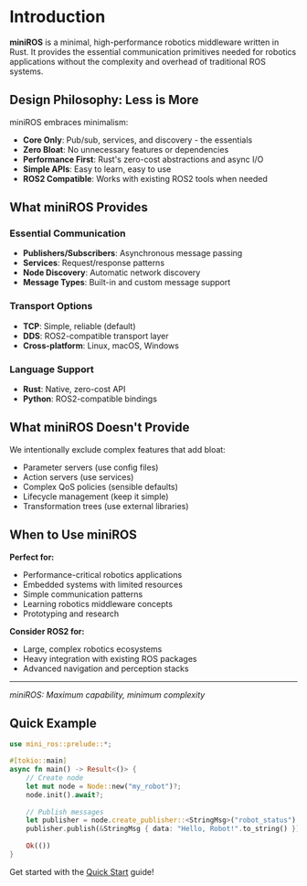 # Introduction

**miniROS** is a minimal, high-performance robotics middleware written in Rust. It provides the essential communication primitives needed for robotics applications without the complexity and overhead of traditional ROS systems.

<!-- Documentation deployed via GitHub Pages -->

## Design Philosophy: Less is More

miniROS embraces minimalism:

- **Core Only**: Pub/sub, services, and discovery - the essentials
- **Zero Bloat**: No unnecessary features or dependencies
- **Performance First**: Rust's zero-cost abstractions and async I/O
- **Simple APIs**: Easy to learn, easy to use
- **ROS2 Compatible**: Works with existing ROS2 tools when needed

## What miniROS Provides

### Essential Communication
- **Publishers/Subscribers**: Asynchronous message passing
- **Services**: Request/response patterns
- **Node Discovery**: Automatic network discovery
- **Message Types**: Built-in and custom message support

### Transport Options
- **TCP**: Simple, reliable (default)
- **DDS**: ROS2-compatible transport layer
- **Cross-platform**: Linux, macOS, Windows

### Language Support
- **Rust**: Native, zero-cost API
- **Python**: ROS2-compatible bindings

## What miniROS Doesn't Provide

We intentionally exclude complex features that add bloat:
- Parameter servers (use config files)
- Action servers (use services)
- Complex QoS policies (sensible defaults)
- Lifecycle management (keep it simple)
- Transformation trees (use external libraries)

## When to Use miniROS

**Perfect for:**
- Performance-critical robotics applications
- Embedded systems with limited resources
- Simple communication patterns
- Learning robotics middleware concepts
- Prototyping and research

**Consider ROS2 for:**
- Large, complex robotics ecosystems
- Heavy integration with existing ROS packages
- Advanced navigation and perception stacks

---

*miniROS: Maximum capability, minimum complexity*

## Quick Example

```rust
use mini_ros::prelude::*;

#[tokio::main]
async fn main() -> Result<()> {
    // Create node
    let mut node = Node::new("my_robot")?;
    node.init().await?;
    
    // Publish messages
    let publisher = node.create_publisher::<StringMsg>("robot_status").await?;
    publisher.publish(&StringMsg { data: "Hello, Robot!".to_string() }).await?;
    
    Ok(())
}
```

Get started with the [Quick Start](./quick-start.md) guide! 